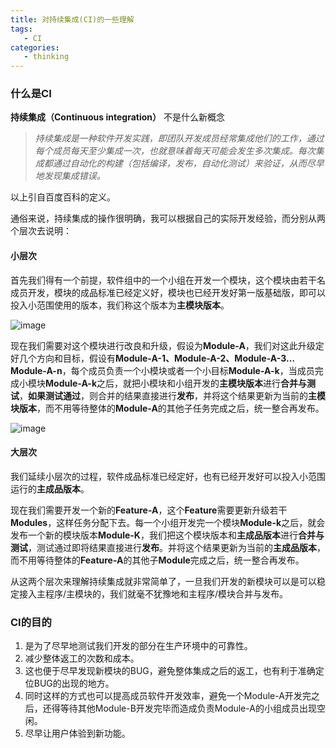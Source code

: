 ```yaml
---
title: 对持续集成(CI)的一些理解
tags:
   - CI
categories:
   - thinking
---
```


### 什么是CI

**持续集成（Continuous integration）** 不是什么新概念

> _持续集成是一种软件开发实践，即团队开发成员经常集成他们的工作，通过每个成员每天至少集成一次，也就意味着每天可能会发生多次集成。每次集成都通过自动化的构建（包括编译，发布，自动化测试）来验证，从而尽早地发现集成错误。_

以上引自百度百科的定义。

通俗来说，持续集成的操作很明确，我可以根据自己的实际开发经验，而分别从两个层次去说明：

#### 小层次

首先我们得有一个前提，软件组中的一个小组在开发一个模块，这个模块由若干名成员开发，模块的成品标准已经定义好，模块也已经开发好第一版基础版，即可以投入小范围使用的版本，我们称这个版本为**主模块版本**。

![image](https://user-images.githubusercontent.com/23525754/39910988-3c8e44d0-552c-11e8-9b85-1606425a0330.png)


现在我们需要对这个模块进行改良和升级，假设为**Module-A**，我们对这此升级定好几个方向和目标，假设有**Module-A-1、Module-A-2、Module-A-3…Module-A-n**，每个成员负责一个小模块或者一个小目标**Module-A-k**，当成员完成小模块**Module-A-k**之后，就把小模块和小组开发的**主模块版本**进行**合并与测试**，**如果测试通过**，则合并的结果直接进行**发布**，并将这个结果更新为当前的**主模块版本**，而不用等待整体的**Module-A**的其他子任务完成之后，统一整合再发布。

![image](https://user-images.githubusercontent.com/23525754/39957078-2c57e780-561f-11e8-838f-81400c5db289.png)

#### 大层次

我们延续小层次的过程，软件成品标准已经定好，也有已经开发好可以投入小范围运行的**主成品版本**。

现在我们需要开发一个新的**Feature-A**，这个**Feature**需要更新升级若干**Modules**，这样任务分配下去。每一个小组开发完一个模块**Module-k**之后，就会发布一个新的模块版本**Module-K**，我们把这个模块版本和**主成品版本**进行**合并与测试**，测试通过即将结果直接进行**发布**。并将这个结果更新为当前的**主成品版本**，而不用等待整体的**Feature-A**的其他子**Module**完成之后，统一整合再发布。

从这两个层次来理解持续集成就非常简单了，一旦我们开发的新模块可以是可以稳定接入主程序/主模块的，我们就毫不犹豫地和主程序/模块合并与发布。

### CI的目的
1. 是为了尽早地测试我们开发的部分在生产环境中的可靠性。
2. 减少整体返工的次数和成本。
3. 这也便于尽早发现新模块的BUG，避免整体集成之后的返工，也有利于准确定位BUG的出现的地方。
4. 同时这样的方式也可以提高成员软件开发效率，避免一个Module-A开发完之后，还得等待其他Module-B开发完毕而造成负责Module-A的小组成员出现空闲。
5. 尽早让用户体验到新功能。
